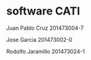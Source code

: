# software CATI

Juan Pablo Cruz   201473004-7

Jose Garcia       201473002-0

Rodolfo Jaramillo 201473024-1
